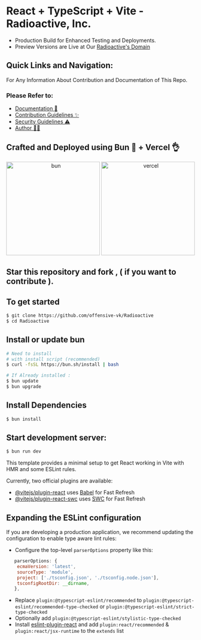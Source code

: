 # React + TypeScript + Vite - Radioactive, Inc.
* Production Build for Enhanced Testing and Deployments.
* Preview Versions are Live at Our [Radioactive's Domain](https://radioactive-drab.vercel.app/)

## Quick Links and Navigation:
For Any Information About Contribution and Documentation of This Repo. <br>
### Please Refer to: 
- [Documentation 📖](https://github.com/offensive-vk/Radioactive/blob/master/README.md) <br>
- [Contribution Guidelines ✨](https://github.com/offensive-vk/Radioactive/blob/master/.github/CONTRIBUTING.md) <br>
- [Security Guidelines ⚠️](https://github.com/offensive-vk/Radioactive/blob/master/.github/SECURITY.md) <br>
- [Author 🧑‍💻](https://github.com/offensive-vk/) <br>

## Crafted and Deployed using Bun 🙌 + Vercel 👌
<p align="center">
  <a href="https://bun.sh"><img src="https://user-images.githubusercontent.com/709451/182802334-d9c42afe-f35d-4a7b-86ea-9985f73f20c3.png" alt="bun" height=250 width=250 /></a>
  <a href="https://vercel.com"><img src="https://assets.vercel.com/image/upload/v1588805858/repositories/vercel/logo.png" height="250" width="250" alt="vercel" /></a>
</p>

## Star this repository and fork , ( if you want to contribute ).
## To get started 
```bash
$ git clone https://github.com/offensive-vk/Radioactive
$ cd Radioactive
```

## Install or update bun
```bash 
# Need to install
# with install script (recommended)
$ curl -fsSL https://bun.sh/install | bash
```
```bash
# If Already installed : 
$ bun update
$ bun upgrade
```

## Install Dependencies
```bash
$ bun install
```
## Start development server: 
```bash
$ bun run dev
```

This template provides a minimal setup to get React working in Vite with HMR and some ESLint rules.

Currently, two official plugins are available:

- [@vitejs/plugin-react](https://github.com/vitejs/vite-plugin-react/blob/main/packages/plugin-react/README.md) uses [Babel](https://babeljs.io/) for Fast Refresh
- [@vitejs/plugin-react-swc](https://github.com/vitejs/vite-plugin-react-swc) uses [SWC](https://swc.rs/) for Fast Refresh

## Expanding the ESLint configuration

If you are developing a production application, we recommend updating the configuration to enable type aware lint rules:

- Configure the top-level `parserOptions` property like this:

```js
   parserOptions: {
    ecmaVersion: 'latest',
    sourceType: 'module',
    project: ['./tsconfig.json', './tsconfig.node.json'],
    tsconfigRootDir: __dirname,
   },
```

- Replace `plugin:@typescript-eslint/recommended` to `plugin:@typescript-eslint/recommended-type-checked` or `plugin:@typescript-eslint/strict-type-checked`
- Optionally add `plugin:@typescript-eslint/stylistic-type-checked`
- Install [eslint-plugin-react](https://github.com/jsx-eslint/eslint-plugin-react) and add `plugin:react/recommended` & `plugin:react/jsx-runtime` to the `extends` list
